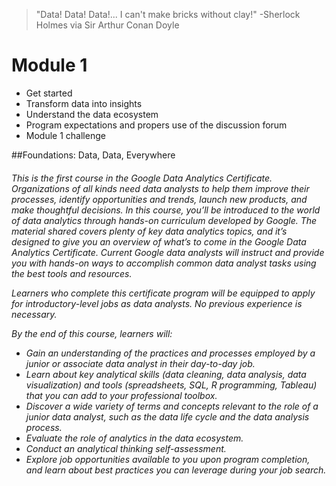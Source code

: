 > "Data! Data! Data!... I can't make bricks without clay!" 
> -Sherlock Holmes via Sir Arthur Conan Doyle

# Module 1
- Get started
- Transform data into insights
- Understand the data ecosystem
- Program expectations and propers use of the discussion forum
- Module 1 challenge


##Foundations: Data, Data, Everywhere
<h6 align="left">
This is the first course in the Google Data Analytics Certificate. Organizations of all kinds need data analysts to help them improve their processes, identify opportunities and trends, launch new products, and make thoughtful decisions. In this course, you’ll be introduced to the world of data analytics through hands-on curriculum developed by Google. The material shared covers plenty of key data analytics topics, and it’s designed to give you an overview of what’s to come in the Google Data Analytics Certificate. Current Google data analysts will instruct and provide you with hands-on ways to accomplish common data analyst tasks using the best tools and resources.

Learners who complete this certificate program will be equipped to apply for introductory-level jobs as data analysts. No previous experience is necessary.

By the end of this course, learners will:
- Gain an understanding of the practices and processes employed by a junior or associate data analyst in their day-to-day job. 
- Learn about key analytical skills (data cleaning, data analysis, data visualization) and tools (spreadsheets, SQL, R programming, Tableau) that you can add to your professional toolbox. 
- Discover a wide variety of terms and concepts relevant to the role of a junior data analyst, such as the data life cycle and the data analysis process. 
- Evaluate the role of analytics in the data ecosystem. 
- Conduct an analytical thinking self-assessment. 
- Explore job opportunities available to you upon program completion, and learn about best practices you can leverage during your job search.
</h6>

